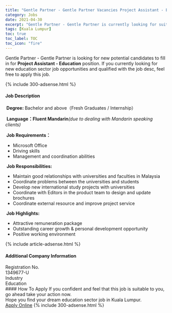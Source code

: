 ```yaml
---
title: "Gentle Partner - Gentle Partner Vacancies Project Assistant - Education" 
category: Jobs 
date: 2021-04-30 
excerpt: "Gentle Partner - Gentle Partner is currently looking for suitable person to fill in the Project Assistant - Education which positioned at Kuala Lumpur" 
tags: [Kuala Lumpur] 
toc: true 
toc_label: TOC 
toc_icon: "fire" 
--- 
```


<p>Gentle Partner - Gentle Partner is looking for new potential candidates to fill in for <b>Project Assistant - Education</b> position. If you currently looking for new education sector job opportunities and qualified with the job desc, feel free to apply this job.
</p>{% include 300-adsense.html %} 
<div><div><h4>Job Description</h4></div><div><div><span><div><p><strong>&#160;Degree: </strong>Bachelor and above&#65288;Fresh Graduates / Internship&#65289;</p><p>&#160;<strong>Language&#65306;Fluent Mandarin</strong><em>(due to dealing with Mandarin speaking clients)</em></p><p><strong>&#160;Job Requirements&#65306;</strong></p><ul><li>Microsoft Office</li><li>Driving skills</li><li>Management and coordination abilities</li></ul><p>&#160;<strong>Job Responsibilities:</strong></p><ul><li>Maintain good relationships with universities and faculties in Malaysia</li><li>Coordinate problems between the universities and students</li><li>Develop new international study projects with universities</li><li>Coordinate with Editors in the product team to design and update brochures</li><li>Coordinate external resource and improve project service</li></ul><p><strong>&#160;Job Highlights:</strong></p><ul><li>Attractive remuneration package</li><li>Outstanding career growth &amp; personal development opportunity</li><li>Positive working environment</li></ul></div></span></div></div></div> 
{% include article-adsense.html %} 
<div><div><h4>Additional Company Information</h4></div><div><div><div><div><div><div><div><span>Registration No.</span></div><div><span>1349677-U</span></div></div></div></div><div><div><div><div><span>Industry</span></div><div><span>Education</span></div></div></div></div></div></div></div></div> 
#### How To Apply 
If you confident and feel that this job is suitable to you, go ahead take your action now. <br/> 
Hope you find your dream education sector job in Kuala Lumpur. <br/> 
<a href="https://www.jobstreet.com.my/en/job/project-assistant-education-4523151?jobId=jobstreet-my-job-4523151" class="btn btn--info" target="_blank" rel="nofollow noopenner">Apply Online</a> 
{% include 300-adsense.html %} 